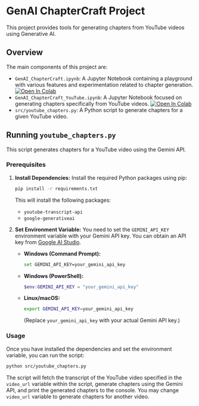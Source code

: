 # GenAI ChapterCraft Project

This project provides tools for generating chapters from YouTube videos using Generative AI.

## Overview

The main components of this project are:

- `GenAI_ChapterCraft.ipynb`: A Jupyter Notebook containing a playground with various features and experimentation related to chapter generation. [![Open In Colab](https://colab.research.google.com/assets/colab-badge.svg)](https://colab.research.google.com/github/kirbah/genai-chaptercraft/blob/main/GenAI_ChapterCraft.ipynb)
- `GenAI_ChapterCraft_YouTube.ipynb`: A Jupyter Notebook focused on generating chapters specifically from YouTube videos. [![Open In Colab](https://colab.research.google.com/assets/colab-badge.svg)](https://colab.research.google.com/github/kirbah/genai-chaptercraft/blob/main/GenAI_ChapterCraft_YouTube.ipynb)
- `src/youtube_chapters.py`: A Python script to generate chapters for a given YouTube video.

## Running `youtube_chapters.py`

This script generates chapters for a YouTube video using the Gemini API.

### Prerequisites

1.  **Install Dependencies:** Install the required Python packages using pip:

    ```bash
    pip install -r requirements.txt
    ```

    This will install the following packages:

    - `youtube-transcript-api`
    - `google-generativeai`

2.  **Set Environment Variable:** You need to set the `GEMINI_API_KEY` environment variable with your Gemini API key. You can obtain an API key from [Google AI Studio](https://makersuite.google.com/app/apikey).

    - **Windows (Command Prompt):**

      ```bash
      set GEMINI_API_KEY=your_gemini_api_key
      ```

    - **Windows (PowerShell):**

      ```powershell
      $env:GEMINI_API_KEY = "your_gemini_api_key"
      ```

    - **Linux/macOS:**
      ```bash
      export GEMINI_API_KEY=your_gemini_api_key
      ```
      (Replace `your_gemini_api_key` with your actual Gemini API key.)

### Usage

Once you have installed the dependencies and set the environment variable, you can run the script:

```bash
python src/youtube_chapters.py
```

The script will fetch the transcript of the YouTube video specified in the `video_url` variable within the script, generate chapters using the Gemini API, and print the generated chapters to the console. You may change `video_url` variable to generate chapters for another video.
